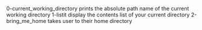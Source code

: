 0-current_working_directory prints the absolute path name of the current working directory
1-listit display the contents list of your current directory
2-bring_me_home takes user to their home directory
